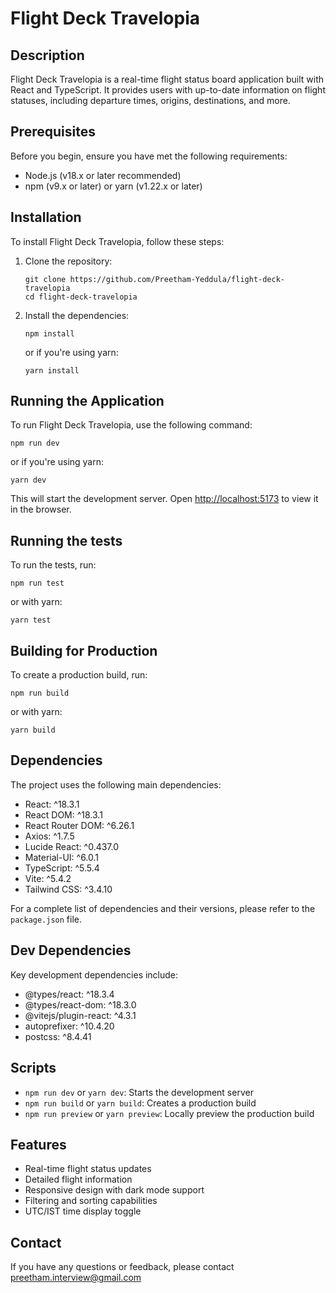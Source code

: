 # Flight Deck Travelopia

## Description

Flight Deck Travelopia is a real-time flight status board application built with React and TypeScript. It provides users with up-to-date information on flight statuses, including departure times, origins, destinations, and more.

## Prerequisites

Before you begin, ensure you have met the following requirements:

- Node.js (v18.x or later recommended)
- npm (v9.x or later) or yarn (v1.22.x or later)

## Installation

To install Flight Deck Travelopia, follow these steps:

1. Clone the repository:
   ```
   git clone https://github.com/Preetham-Yeddula/flight-deck-travelopia
   cd flight-deck-travelopia
   ```

2. Install the dependencies:
   ```
   npm install
   ```
   or if you're using yarn:
   ```
   yarn install
   ```

## Running the Application

To run Flight Deck Travelopia, use the following command:

```
npm run dev
```
or if you're using yarn:
```
yarn dev
```

This will start the development server. Open [http://localhost:5173](http://localhost:5173) to view it in the browser.

## Running the tests

To run the tests, run:

```
npm run test
```
or with yarn:
```
yarn test
```

## Building for Production

To create a production build, run:

```
npm run build
```
or with yarn:
```
yarn build
```

## Dependencies

The project uses the following main dependencies:

- React: ^18.3.1
- React DOM: ^18.3.1
- React Router DOM: ^6.26.1
- Axios: ^1.7.5
- Lucide React: ^0.437.0
- Material-UI: ^6.0.1
- TypeScript: ^5.5.4
- Vite: ^5.4.2
- Tailwind CSS: ^3.4.10

For a complete list of dependencies and their versions, please refer to the `package.json` file.

## Dev Dependencies

Key development dependencies include:

- @types/react: ^18.3.4
- @types/react-dom: ^18.3.0
- @vitejs/plugin-react: ^4.3.1
- autoprefixer: ^10.4.20
- postcss: ^8.4.41

## Scripts

- `npm run dev` or `yarn dev`: Starts the development server
- `npm run build` or `yarn build`: Creates a production build
- `npm run preview` or `yarn preview`: Locally preview the production build

## Features

- Real-time flight status updates
- Detailed flight information
- Responsive design with dark mode support
- Filtering and sorting capabilities
- UTC/IST time display toggle

## Contact

If you have any questions or feedback, please contact preetham.interview@gmail.com
